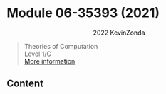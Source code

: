 # Module 06-35393 (2021)

<center>
<span>2022</span>
<a style="text-decoration:none; color: black;" href="https://github.com/KevinZonda">KevinZonda</a>
</center>

> Theories of Computation  
> Level 1/C  
> [More information](https://www.cs.bham.ac.uk/internal/modules/2021/06-34252/)

## Content

